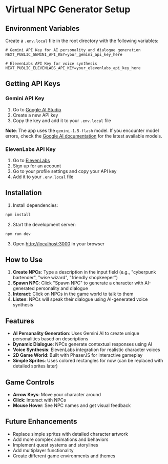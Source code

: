 # Virtual NPC Generator Setup

## Environment Variables

Create a `.env.local` file in the root directory with the following variables:

```env
# Gemini API Key for AI personality and dialogue generation
NEXT_PUBLIC_GEMINI_API_KEY=your_gemini_api_key_here

# ElevenLabs API Key for voice synthesis
NEXT_PUBLIC_ELEVENLABS_API_KEY=your_elevenlabs_api_key_here
```

## Getting API Keys

### Gemini API Key
1. Go to [Google AI Studio](https://makersuite.google.com/app/apikey)
2. Create a new API key
3. Copy the key and add it to your `.env.local` file

**Note**: The app uses the `gemini-1.5-flash` model. If you encounter model errors, check the [Google AI documentation](https://ai.google.dev/gemini-api/docs/models/gemini) for the latest available models.

### ElevenLabs API Key
1. Go to [ElevenLabs](https://elevenlabs.io/)
2. Sign up for an account
3. Go to your profile settings and copy your API key
4. Add it to your `.env.local` file

## Installation

1. Install dependencies:
```bash
npm install
```

2. Start the development server:
```bash
npm run dev
```

3. Open [http://localhost:3000](http://localhost:3000) in your browser

## How to Use

1. **Create NPCs**: Type a description in the input field (e.g., "cyberpunk bartender", "wise wizard", "friendly shopkeeper")
2. **Spawn NPC**: Click "Spawn NPC" to generate a character with AI-generated personality and dialogue
3. **Interact**: Click on NPCs in the game world to talk to them
4. **Listen**: NPCs will speak their dialogue using AI-generated voice synthesis

## Features

- **AI Personality Generation**: Uses Gemini AI to create unique personalities based on descriptions
- **Dynamic Dialogue**: NPCs generate contextual responses using AI
- **Voice Synthesis**: ElevenLabs integration for realistic character voices
- **2D Game World**: Built with PhaserJS for interactive gameplay
- **Simple Sprites**: Uses colored rectangles for now (can be replaced with detailed sprites later)

## Game Controls

- **Arrow Keys**: Move your character around
- **Click**: Interact with NPCs
- **Mouse Hover**: See NPC names and get visual feedback

## Future Enhancements

- Replace simple sprites with detailed character artwork
- Add more complex animations and behaviors
- Implement quest systems and storylines
- Add multiplayer functionality
- Create different game environments and themes
